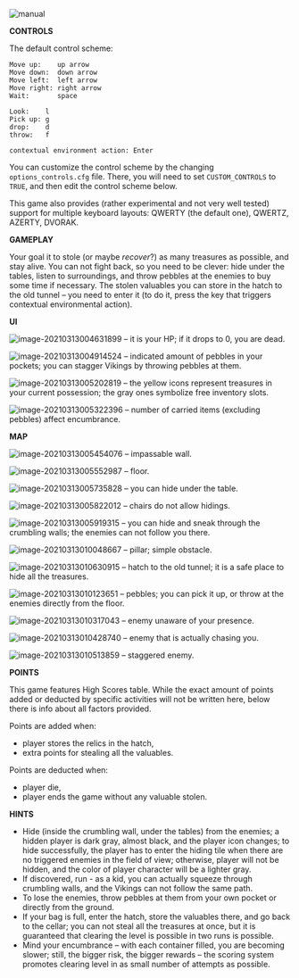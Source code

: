 ![manual](E:\programming\go\projects\src\about_kid_stealing_back\manual.png)



**CONTROLS**

The default control scheme:

```
Move up:    up arrow
Move down:  down arrow
Move left:  left arrow
Move right: right arrow
Wait:       space

Look:    l
Pick up: g
drop:    d
throw:   f

contextual environment action: Enter
```

You can customize the control scheme by the changing `options_controls.cfg` file. There, you will need to set `CUSTOM_CONTROLS` to `TRUE`, and then edit the control scheme below.

This game also provides (rather experimental and not very well tested) support for multiple keyboard layouts: QWERTY (the default one), QWERTZ, AZERTY, DVORAK.



**GAMEPLAY**

Your goal it to stole (or maybe *recover*?) as many treasures as possible, and stay alive. You can not fight back, so you need to be clever: hide under the tables, listen to surroundings, and throw pebbles at the enemies to buy some time if necessary. The stolen valuables you can store in the hatch to the old tunnel – you need to enter it (to do it, press the key that triggers contextual environmental action).



**UI**

![image-20210313004631899](E:\programming\go\projects\src\about_kid_stealing_back\screenshots\image-20210313004631899.png) – it is your HP; if it drops to 0, you are dead.

![image-20210313004914524](C:\Users\Ved\AppData\Roaming\Typora\typora-user-images\image-20210313004914524.png) – indicated amount of pebbles in your pockets; you can stagger Vikings by throwing pebbles at them.

![image-20210313005202819](E:\programming\go\projects\src\about_kid_stealing_back\screenshots\image-20210313005202819.png) – the yellow icons represent treasures in your current possession; the gray ones symbolize free inventory slots.

![image-20210313005322396](E:\programming\go\projects\src\about_kid_stealing_back\screenshots\image-20210313005322396.png) – number of carried items (excluding pebbles) affect encumbrance.



**MAP**

![image-20210313005454076](E:\programming\go\projects\src\about_kid_stealing_back\screenshots\image-20210313005454076.png) – impassable wall.

![image-20210313005552987](E:\programming\go\projects\src\about_kid_stealing_back\screenshots\image-20210313005552987.png) – floor.

![image-20210313005735828](E:\programming\go\projects\src\about_kid_stealing_back\screenshots\image-20210313005735828.png) – you can hide under the table.

![image-20210313005822012](C:\Users\Ved\AppData\Roaming\Typora\typora-user-images\image-20210313005822012.png) – chairs do not allow hidings.

![image-20210313005919315](C:\Users\Ved\AppData\Roaming\Typora\typora-user-images\image-20210313005919315.png) – you can hide and sneak through the crumbling walls; the enemies can not follow you there.

![image-20210313010048667](C:\Users\Ved\AppData\Roaming\Typora\typora-user-images\image-20210313010048667.png) – pillar; simple obstacle.

![image-20210313010630915](C:\Users\Ved\AppData\Roaming\Typora\typora-user-images\image-20210313010630915.png) – hatch to the old tunnel; it is a safe place to hide all the treasures.

![image-20210313010123651](C:\Users\Ved\AppData\Roaming\Typora\typora-user-images\image-20210313010123651.png) – pebbles; you can pick it up, or throw at the enemies directly from the floor.

![image-20210313010317043](C:\Users\Ved\AppData\Roaming\Typora\typora-user-images\image-20210313010317043.png) – enemy unaware of your presence.

![image-20210313010428740](C:\Users\Ved\AppData\Roaming\Typora\typora-user-images\image-20210313010428740.png) – enemy that is actually chasing you.

![image-20210313010513859](C:\Users\Ved\AppData\Roaming\Typora\typora-user-images\image-20210313010513859.png) – staggered enemy.



**POINTS**

This game features High Scores table. While the exact amount of points added or deducted by specific activities will not be written here, below there is info about all factors provided.

Points are added when:

- player stores the relics in the hatch,
- extra points for stealing all the valuables.

Points are deducted when:

- player die,
- player ends the game without any valuable stolen.



**HINTS**

- Hide (inside the crumbling wall, under the tables) from the  enemies; a hidden player is dark gray, almost black, and the player icon changes; to hide  successfully, the player has to enter the hiding tile when there are no  triggered enemies in the field of view; otherwise, player will not be  hidden, and the color of player character will be a lighter gray.
- If discovered, run - as a kid, you can actually squeeze through crumbling walls, and the Vikings can not follow the same path.
- To lose the enemies, throw pebbles at them from your own pocket or directly from the ground.
- If your bag is full, enter the hatch, store the valuables there, and go  back to the cellar; you can not steal all the treasures at once, but it  is guaranteed that clearing the level is possible in two runs is  possible.
- Mind your encumbrance – with each container filled, you are becoming slower; still, the bigger risk, the bigger rewards – the  scoring system promotes clearing level in as small number of attempts as possible.